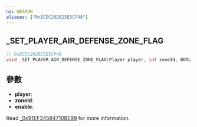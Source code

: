 ```yaml
---
ns: WEAPON
aliases: ["0xECDC202B25E5CF48"]
---
```

## _SET_PLAYER_AIR_DEFENSE_ZONE_FLAG

```c
// 0xECDC202B25E5CF48
void _SET_PLAYER_AIR_DEFENSE_ZONE_FLAG(Player player, int zoneId, BOOL enable);
```


## 參數
* **player**: 
* **zoneId**: 
* **enable**: 

Read [_0x91EF34584710BE99](#_0x91EF34584710BE99) for more information.
